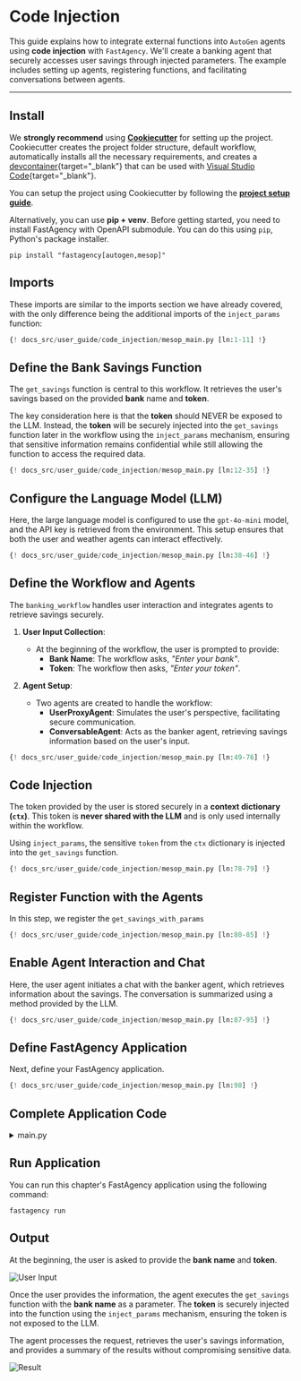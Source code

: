 # Code Injection

This guide explains how to integrate external functions into `AutoGen` agents using **code injection** with `FastAgency`. We'll create a banking agent that securely accesses user savings through injected parameters. The example includes setting up agents, registering functions, and facilitating conversations between agents.

---

## Install

We **strongly recommend** using [**Cookiecutter**](../../../user-guide/cookiecutter/index.md) for setting up the project. Cookiecutter creates the project folder structure, default workflow, automatically installs all the necessary requirements, and creates a [devcontainer](https://code.visualstudio.com/docs/devcontainers/containers){target="_blank"} that can be used with [Visual Studio Code](https://code.visualstudio.com/){target="_blank"}.

You can setup the project using Cookiecutter by following the [**project setup guide**](../../../user-guide/cookiecutter/index.md).

Alternatively, you can use **pip + venv**. Before getting started, you need to install FastAgency with OpenAPI submodule. You can do this using `pip`, Python's package installer.

```console
pip install "fastagency[autogen,mesop]"
```

## Imports
These imports are similar to the imports section we have already covered, with the only difference being the additional imports of the `inject_params` function:

```python hl_lines="8"
{! docs_src/user_guide/code_injection/mesop_main.py [ln:1-11] !}
```

## Define the Bank Savings Function

The `get_savings` function is central to this workflow. It retrieves the user's savings based on the provided **bank** name and **token**.

The key consideration here is that the **token** should NEVER be exposed to the LLM. Instead, the **token** will be securely injected into the `get_savings` function later in the workflow using the `inject_params` mechanism, ensuring that sensitive information remains confidential while still allowing the function to access the required data.

```python
{! docs_src/user_guide/code_injection/mesop_main.py [ln:12-35] !}
```


## Configure the Language Model (LLM)
Here, the large language model is configured to use the `gpt-4o-mini` model, and the API key is retrieved from the environment. This setup ensures that both the user and weather agents can interact effectively.

```python
{! docs_src/user_guide/code_injection/mesop_main.py [ln:38-46] !}
```

## Define the Workflow and Agents

The `banking_workflow` handles user interaction and integrates agents to retrieve savings securely.


1. **User Input Collection**:
    - At the beginning of the workflow, the user is prompted to provide:
        - **Bank Name**: The workflow asks, *"Enter your bank"*.
        - **Token**: The workflow then asks, *"Enter your token"*.

2. **Agent Setup**:
    - Two agents are created to handle the workflow:
        - **UserProxyAgent**: Simulates the user's perspective, facilitating secure communication.
        - **ConversableAgent**: Acts as the banker agent, retrieving savings information based on the user's input.

```python
{! docs_src/user_guide/code_injection/mesop_main.py [ln:49-76] !}
```

## Code Injection
The token provided by the user is stored securely in a **context dictionary (`ctx`)**.
This token is **never shared with the LLM** and is only used internally within the workflow.

Using `inject_params`, the sensitive `token` from the `ctx` dictionary is injected into the `get_savings` function.

```python
{! docs_src/user_guide/code_injection/mesop_main.py [ln:78-79] !}
```

## Register Function with the Agents
In this step, we register the `get_savings_with_params`
```python
{! docs_src/user_guide/code_injection/mesop_main.py [ln:80-85] !}
```

## Enable Agent Interaction and Chat
Here, the user agent initiates a chat with the banker agent, which retrieves information about the savings. The conversation is summarized using a method provided by the LLM.

```python
{! docs_src/user_guide/code_injection/mesop_main.py [ln:87-95] !}
```

## Define FastAgency Application

Next, define your FastAgency application.

```python
{! docs_src/user_guide/code_injection/mesop_main.py [ln:98] !}
```

## Complete Application Code

<details>
<summary>main.py</summary>
```python
{! docs_src/user_guide/code_injection/mesop_main.py !}
```
</details>


## Run Application

You can run this chapter's FastAgency application using the following command:

```console
fastagency run
```

## Output
At the beginning, the user is asked to provide the **bank name** and **token**.

![User Input](./images/user_input.png)

Once the user provides the information, the agent executes the `get_savings` function with the **bank name** as a parameter.
The **token** is securely injected into the function using the `inject_params` mechanism, ensuring the token is not exposed to the LLM.

The agent processes the request, retrieves the user's savings information, and provides a summary of the results without compromising sensitive data.

![Result](./images/result.png)

